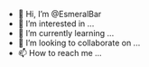 - 👋 Hi, I’m @EsmeralBar
- 👀 I’m interested in ...
- 🌱 I’m currently learning ...
- 💞️ I’m looking to collaborate on ...
- 📫 How to reach me ...

<!---
EsmeralBar/EsmeralBar is a ✨ special ✨ repository because its `README.md` (this file) appears on your GitHub profile.
You can click the Preview link to take a look at your changes.
--->

